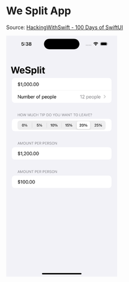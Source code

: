 # We Split App

Source: [HackingWithSwift - 100 Days of SwiftUI](https://www.hackingwithswift.com/100/swiftui)

<img src="./screenshot.png" width="300"/>

